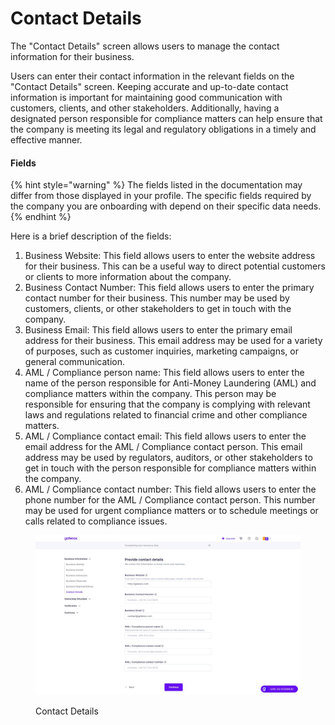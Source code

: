 # Contact Details

The "Contact Details" screen allows users to manage the contact information for their business.&#x20;

Users can enter their contact information in the relevant fields on the "Contact Details" screen. Keeping accurate and up-to-date contact information is important for maintaining good communication with customers, clients, and other stakeholders. Additionally, having a designated person responsible for compliance matters can help ensure that the company is meeting its legal and regulatory obligations in a timely and effective manner.

#### Fields

{% hint style="warning" %}
The fields listed in the documentation may differ from those displayed in your profile. The specific fields required by the company you are onboarding with depend on their specific data needs.
{% endhint %}

Here is a brief description of the fields:

1. Business Website: This field allows users to enter the website address for their business. This can be a useful way to direct potential customers or clients to more information about the company.
2. Business Contact Number: This field allows users to enter the primary contact number for their business. This number may be used by customers, clients, or other stakeholders to get in touch with the company.
3. Business Email: This field allows users to enter the primary email address for their business. This email address may be used for a variety of purposes, such as customer inquiries, marketing campaigns, or general communication.
4. AML / Compliance person name: This field allows users to enter the name of the person responsible for Anti-Money Laundering (AML) and compliance matters within the company. This person may be responsible for ensuring that the company is complying with relevant laws and regulations related to financial crime and other compliance matters.
5. AML / Compliance contact email: This field allows users to enter the email address for the AML / Compliance contact person. This email address may be used by regulators, auditors, or other stakeholders to get in touch with the person responsible for compliance matters within the company.
6. AML / Compliance contact number: This field allows users to enter the phone number for the AML / Compliance contact person. This number may be used for urgent compliance matters or to schedule meetings or calls related to compliance issues.

<figure><img src="../../../.gitbook/assets/ContactDetailsNW (2).png" alt="Contact Details"><figcaption><p>Contact Details</p></figcaption></figure>

